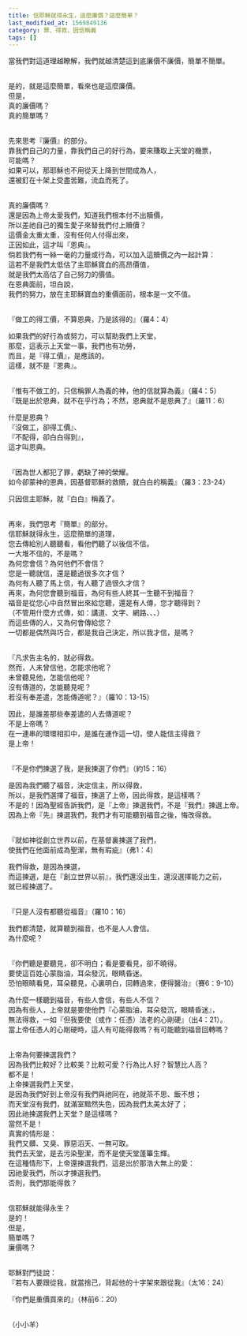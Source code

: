 ```yaml
---
title: 信耶穌就得永生，這麼廉價？這麼簡單？
last_modified_at: 1569849136
category: 罪、得救、因信稱義
tags: []
---
```


<p>當我們對這道理越瞭解，我們就越清楚這到底廉價不廉價，簡單不簡單。</p>

<p><br>
是的，就是這麼簡單，看來也是這麼廉價。<br>
但是，<br>
真的廉價嗎？<br>
真的簡單嗎？</p>

<p><br>
先來思考『廉價』的部分。<br>
靠我們自己的力量，靠我們自己的好行為，要來賺取上天堂的機票，<br>
可能嗎？<br>
如果可以，那耶穌也不用從天上降到世間成為人，<br>
還被釘在十架上受盡苦難，流血而死了。</p>

<p><br>
真的廉價嗎？<br>
還是因為上帝太愛我們，知道我們根本付不出贖價，<br>
所以差祂自己的獨生愛子來替我們付上贖價？<br>
這價金太重太重，沒有任何人付得出來，<br>
正因如此，這才叫『恩典』。<br>
倘若我們有一絲一毫的力量或行為，可以加入這贖價之內一起計算：<br>
這若不是我們太低估了主耶穌寶血的高昂價值，<br>
就是我們太高估了自己努力的價值。<br>
在恩典面前，坦白說，<br>
我們的努力，放在主耶穌寶血的重價面前，根本是一文不值。</p>

<p><br>
『做工的得工價，不算恩典，乃是該得的』（羅4：4）</p>

<p>如果我們的好行為或努力，可以幫助我們上天堂，<br>
那麼，這表示上天堂一事，我們也有功勞，<br>
而且，是『得工價』，是應該的。<br>
這樣，就不是『恩典』。</p>

<p><br>
『惟有不做工的，只信稱罪人為義的神，他的信就算為義』（羅4：5）<br>
『既是出於恩典，就不在乎行為；不然，恩典就不是恩典了』（羅11：6）</p>

<p>什麼是恩典？<br>
『沒做工，卻得工價』、<br>
『不配得，卻白白得到』，<br>
這才叫恩典。</p>

<p><br>
『因為世人都犯了罪，虧缺了神的榮耀。<br>
如今卻蒙神的恩典，因基督耶穌的救贖，就白白的稱義』（羅3：23-24）</p>

<p>只因信主耶穌，就『白白』稱義了。</p>

<p><br>
再來，我們思考『簡單』的部分。<br>
信耶穌就得永生，這麼簡單的道理，<br>
您去傳給別人聽聽看，看他們聽了以後信不信。<br>
一大堆不信的，不是嗎？<br>
為何您會信？為何他們不會信？<br>
您是一聽就信，還是聽過很多次才信？<br>
為何有人聽了馬上信，有人聽了過很久才信？<br>
再來，為何您會聽到福音，為何有些人終其一生聽不到福音？<br>
福音是從您心中自然冒出來給您聽，還是有人傳，您才聽得到？<br>
（不管用什麼方式傳，如：講道、文字、網路、、、）<br>
而這些傳的人，又為何會傳給您？<br>
一切都是偶然與巧合，都是我自己決定，所以我才信，是嗎？</p>

<p><br>
『凡求告主名的，就必得救。<br>
然而，人未曾信他，怎能求他呢？<br>
未曾聽見他，怎能信他呢？<br>
沒有傳道的，怎能聽見呢？<br>
若沒有奉差遣，怎能傳道呢？』（羅10：13-15）</p>

<p>因此，是誰差那些奉差遣的人去傳道呢？<br>
不是上帝嗎？<br>
在一連串的環環相扣中，是誰在運作這一切，使人能信主得救？<br>
是上帝！</p>

<p><br>
『不是你們揀選了我，是我揀選了你們』（約15：16）</p>

<p>是因為我們聽了福音，決定信主，所以得救，<br>
所以，是我們選擇了福音，揀選了上帝，因此得救，是這樣嗎？<br>
不是的！因為聖經告訴我們，是『上帝』揀選我們，不是『我們』揀選上帝。<br>
因為上帝『先』揀選我們，我們才有可能聽到福音之後，悔改得救。</p>

<p><br>
『就如神從創立世界以前，在基督裏揀選了我們，<br>
使我們在他面前成為聖潔，無有瑕疵』（弗1：4）</p>

<p>我們得救，是因為揀選，<br>
而這揀選，是在『創立世界以前』，我們還沒出生，還沒選擇能力之前，<br>
就已經揀選了。</p>

<p><br>
『只是人沒有都聽從福音』（羅10：16）</p>

<p>我們都清楚，就算聽到福音，也不是人人會信。<br>
為什麼呢？</p>

<p><br>
『你們聽是要聽見，卻不明白；看是要看見，卻不曉得。<br>
要使這百姓心蒙脂油，耳朵發沉，眼睛昏迷。<br>
恐怕眼睛看見，耳朵聽見，心裏明白，回轉過來，便得醫治』（賽6：9-10）</p>

<p>為什麼一樣聽到福音，有些人會信，有些人不信？<br>
因為有些人，上帝就是要使他們『心蒙脂油，耳朵發沉，眼睛昏迷』，<br>
無法得救，一如『但我要使（或作：任憑）法老的心剛硬』（出4：21）。<br>
當上帝任憑人的心剛硬時，這人有可能得救嗎？有可能聽到福音回轉嗎？</p>

<p><br>
上帝為何要揀選我們？<br>
因為我們比較好？比較美？比較可愛？行為比人好？智慧比人高？<br>
都不是！<br>
上帝揀選我們上天堂，<br>
是因為我們好到上帝沒有我們與祂同在，祂就茶不思、飯不想；<br>
而天堂沒有我們，就滿室黯然失色，因為我們太美太好了；<br>
因此祂揀選我們上天堂？是這樣嗎？<br>
當然不是！<br>
真實的情形是：<br>
我們又髒、又臭、罪惡滔天、一無可取。<br>
我們去天堂，是去污染聖潔，而不是使天堂蓬篳生輝。<br>
在這種情形下，上帝還揀選我們，這是出於那浩大無上的愛：<br>
因祂愛我們，所以才揀選我們。<br>
否則，我們那能得救？</p>

<p><br>
信耶穌就能得永生？<br>
是的！<br>
但是，<br>
簡單嗎？<br>
廉價嗎？</p>

<p><br>
耶穌對門徒說：<br>
『若有人要跟從我，就當捨己，背起他的十字架來跟從我』（太16：24）</p>

<p>『你們是重價買來的』（林前6：20）</p>

<p><br>
（小小羊）</p>

